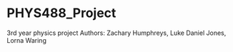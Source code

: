 # PHYS488_Project
3rd year physics project
Authors: Zachary Humphreys, Luke Daniel Jones, Lorna Waring

